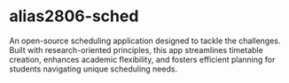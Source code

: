 # alias2806-sched
An open-source scheduling application designed to tackle the challenges. Built with research-oriented principles, this app streamlines timetable creation, enhances academic flexibility, and fosters efficient planning for students navigating unique scheduling needs.
